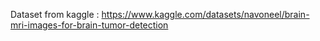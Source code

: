 Dataset from kaggle :  https://www.kaggle.com/datasets/navoneel/brain-mri-images-for-brain-tumor-detection
